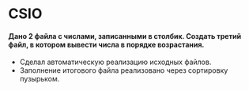 # CSIO
#### Дано 2 файла с числами, записанными в столбик. Создать третий файл, в котором вывести числа в порядке возрастания. 
* Сделал автоматическую реализацию исходных файлов. 
* Заполнение итогового файла реализовано через сортировку пузырьком. 
